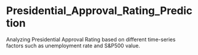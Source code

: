 # Presidential_Approval_Rating_Prediction
Analyzing Presidential Approval Rating based on different time-series factors such as unemployment rate and S&amp;P500 value.
